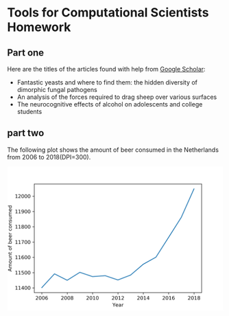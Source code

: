 # Tools for Computational Scientists Homework

## Part one
Here are the titles of the articles found with help from [Google Scholar](https://scholar.google.com/):

- Fantastic yeasts and where to find them: the hidden diversity of dimorphic fungal pathogens 
- An analysis of the forces required to drag sheep over various surfaces
- The neurocognitive effects of alcohol on adolescents and college students

## part two

The following plot shows the amount of beer consumed in the Netherlands from 2006 to 2018(DPI=300).

![myplot](myplot.png)







